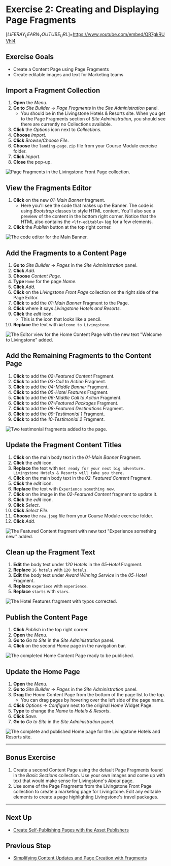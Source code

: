 # Exercise 2: Creating and Displaying Page Fragments

[$LIFERAY_LEARN_YOUTUBE_URL$]=https://www.youtube.com/embed/QR7gkRUVhl4

## Exercise Goals

* Create a Content Page using Page Fragments
* Create editable images and text for Marketing teams

## Import a Fragment Collection

1. **Open** the _Menu_.
2. **Go to** _Site Builder_ → _Page Fragments_ in the _Site Administration_ panel.
	* You should be in the Livingstone Hotels & Resorts site. When you get to the Page Fragments section of _Site Administration_, you should see there are currently no Collections available.
3. **Click** the _Options_ icon next to _Collections_.
4. **Choose** _Import_.
5. **Click** _Browse/Choose File_.
6. **Choose** the `landing-page.zip` file from your Course Module exercise folder.
7. **Click** _Import_.
8. **Close** the pop-up.

![Page Fragments in the Livingstone Front Page collection.](./images/imported-fragments.png)

## View the Fragments Editor

1. **Click** on the new _01-Main Banner_ fragment.
    * Here you'll see the code that makes up the Banner. The code is using _Bootstrap_ classes to style HTML content. You'll also see a preview of the content in the bottom right corner. Notice that the HTML also contains the `<lfr-editable>` tag for a few elements.
2. **Click** the _Publish_ button at the top right corner.

![The code editor for the Main Banner.](./images/fragment-editor.png)

## Add the Fragments to a Content Page

1. **Go to** _Site Builder_ → _Pages_ in the _Site Administration_ panel.
2. **Click** _Add_.
3. **Choose** _Content Page_.
4. **Type** `Home` for the page _Name_.
5. **Click** _Add_.
6. **Click** on the _Livingstone Front Page_ collection on the right side of the Page Editor.
7. **Click** to add the _01-Main Banner_ Fragment to the Page.
8. **Click** where it says _Livingstone Hotels and Resorts_.
9. **Click** the _edit_ icon.
    - This is the icon that looks like a pencil.
10. **Replace** the text with `Welcome to Livingstone`.

![The Editor view for the Home Content Page with the new text "Welcome to Livingstone" added.](./images/edit-banner.png)

## Add the Remaining Fragments to the Content Page

1. **Click** to add the _02-Featured Content_ Fragment.
2. **Click** to add the _03-Call to Action_ Fragment.
3. **Click** to add the _04-Middle Banner_ Fragment.
4. **Click** to add the _05-Hotel Features_ Fragment.
5. **Click** to add the _06-Middle Call to Action_ Fragment.
6. **Click** to add the _07-Featured Packages_ Fragment.
7. **Click** to add the _08-Featured Destinations_ Fragment.
8. **Click** to add the _09-Testimonial 1_ Fragment.
9. **Click** to add the _10-Testimonial 2_ Fragment.

![Two testimonial fragments added to the page.](./images/fragments-in-page.png)

## Update the Fragment Content Titles

1. **Click** on the main body text in the _01-Main Banner_ Fragment.
2. **Click** the _edit_ icon.
3. **Replace** the text with `Get ready for your next big adventure. Livingstone Hotels & Resorts will take you there.`
4. **Click** on the main body text in the _02-Featured Content_ Fragment.
5. **Click** the _edit_ icon.
6. **Replace** the text with `Experience something new.`
7. **Click** on the image in the _02-Featured Content_ fragment to update it.
8. **Click** the _edit_ icon.
9. **Click** _Select_.
10. **Click** _Select File_.
11. **Choose** the `new.jpeg` file from your Course Module exercise folder.
12. **Click** _Add_.

![The Featured Content fragment with new text "Experience something new." added.](./images/updated-content.png)

## Clean up the Fragment Text

1. **Edit** the body text under _120 Hotels_ in the _05-Hotel_ Fragment.
2. **Replace** `16 hotels` with `120 hotels`.
3. **Edit** the body text under _Award Winning Service_ in the _05-Hotel_ Fragment.
4. **Replace** `experiece` with `experience`.
5. **Replace** `starts` with `stars`.

![The Hotel Features fragment with typos corrected.](./images/updated-text.png)

## Publish the Content Page

1. **Click** _Publish_ in the top right corner.
2. **Open** the _Menu_.
3. **Go to** _Go to Site_ in the _Site Administration_ panel.
4. **Click** on the second _Home_ page in the navigation bar.

![The completed Home Content Page ready to be published.](./images/home-page.png)

## Update the Home Page

1. **Open** the _Menu_.
2. **Go to** _Site Builder_ → _Pages_ in the _Site Administration_ panel.
3. **Drag** the _Home_ Content Page from the bottom of the page list to the top.
    * You can drag pages by hovering over the left side of the page name.
4. **Click** _Options_ → _Configure_ next to the original _Home_ Widget Page.
5. **Type** to change the _Name_ to _Hotels & Resorts_.
6. **Click** _Save_.
7. **Go to** _Go to Site_ in the _Site Administration_ panel.

![The complete and published Home page for the Livingstone Hotels and Resorts site.](./images/new-home-update.png)

---

## Bonus Exercise

1. Create a second Content Page using the default Page Fragments found in the _Basic Sections_ collection. Use your own images and come up with text that would make sense for Livingstone's _About_ page.
2. Use some of the Page Fragments from the Livingstone Front Page collection to create a marketing page for Livingstone. Edit any editable elements to create a page highlighting Livingstone's travel packages.

---

## Next Up

* [Create Self-Publishing Pages with the Asset Publishers](./create-self-publishing-pages.md)

## Previous Step

* [Simplifying Content Updates and Page Creation with Fragments](./simplifying-updates-and-page-creation-with-fragments.md)